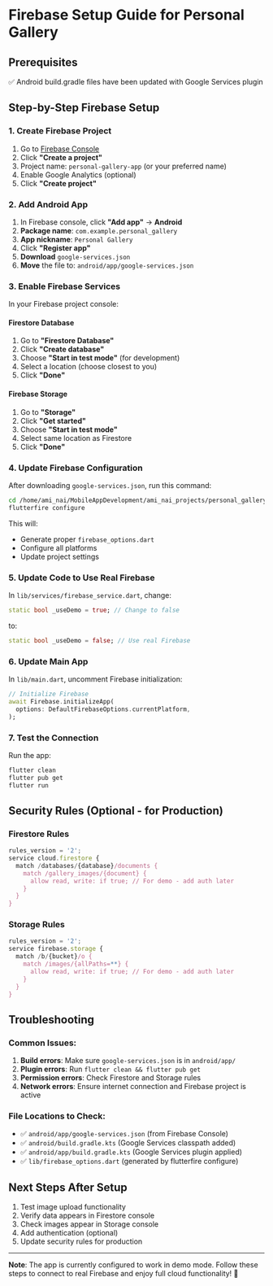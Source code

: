 # Firebase Setup Guide for Personal Gallery

## Prerequisites
✅ Android build.gradle files have been updated with Google Services plugin

## Step-by-Step Firebase Setup

### 1. Create Firebase Project
1. Go to [Firebase Console](https://console.firebase.google.com/)
2. Click **"Create a project"**
3. Project name: `personal-gallery-app` (or your preferred name)
4. Enable Google Analytics (optional)
5. Click **"Create project"**

### 2. Add Android App
1. In Firebase console, click **"Add app"** → **Android**
2. **Package name**: `com.example.personal_gallery`
3. **App nickname**: `Personal Gallery`
4. Click **"Register app"**
5. **Download** `google-services.json`
6. **Move** the file to: `android/app/google-services.json`

### 3. Enable Firebase Services
In your Firebase project console:

#### Firestore Database
1. Go to **"Firestore Database"**
2. Click **"Create database"**
3. Choose **"Start in test mode"** (for development)
4. Select a location (choose closest to you)
5. Click **"Done"**

#### Firebase Storage
1. Go to **"Storage"**
2. Click **"Get started"**
3. Choose **"Start in test mode"**
4. Select same location as Firestore
5. Click **"Done"**

### 4. Update Firebase Configuration
After downloading `google-services.json`, run this command:

```bash
cd /home/ami_nai/MobileAppDevelopment/ami_nai_projects/personal_gallery
flutterfire configure
```

This will:
- Generate proper `firebase_options.dart`
- Configure all platforms
- Update project settings

### 5. Update Code to Use Real Firebase

In `lib/services/firebase_service.dart`, change:
```dart
static bool _useDemo = true; // Change to false
```

to:
```dart
static bool _useDemo = false; // Use real Firebase
```

### 6. Update Main App
In `lib/main.dart`, uncomment Firebase initialization:
```dart
// Initialize Firebase
await Firebase.initializeApp(
  options: DefaultFirebaseOptions.currentPlatform,
);
```

### 7. Test the Connection
Run the app:
```bash
flutter clean
flutter pub get
flutter run
```

## Security Rules (Optional - for Production)

### Firestore Rules
```javascript
rules_version = '2';
service cloud.firestore {
  match /databases/{database}/documents {
    match /gallery_images/{document} {
      allow read, write: if true; // For demo - add auth later
    }
  }
}
```

### Storage Rules
```javascript
rules_version = '2';
service firebase.storage {
  match /b/{bucket}/o {
    match /images/{allPaths=**} {
      allow read, write: if true; // For demo - add auth later
    }
  }
}
```

## Troubleshooting

### Common Issues:
1. **Build errors**: Make sure `google-services.json` is in `android/app/`
2. **Plugin errors**: Run `flutter clean && flutter pub get`
3. **Permission errors**: Check Firestore and Storage rules
4. **Network errors**: Ensure internet connection and Firebase project is active

### File Locations to Check:
- ✅ `android/app/google-services.json` (from Firebase Console)
- ✅ `android/build.gradle.kts` (Google Services classpath added)
- ✅ `android/app/build.gradle.kts` (Google Services plugin applied)
- ✅ `lib/firebase_options.dart` (generated by flutterfire configure)

## Next Steps After Setup
1. Test image upload functionality
2. Verify data appears in Firestore console
3. Check images appear in Storage console
4. Add authentication (optional)
5. Update security rules for production

---
**Note**: The app is currently configured to work in demo mode. Follow these steps to connect to real Firebase and enjoy full cloud functionality! 🚀

